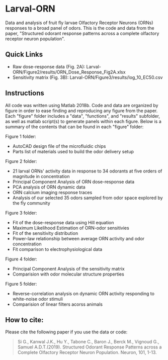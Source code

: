 # Larval-ORN

Data and analysis of fruit fly larvae Olfactory Receptor Neurons (ORNs) responses to a broad panel of odors. This is the code and data from the paper, "Structured odorant response patterns across a complete olfactory receptor neuron population".



Quick Links
--------------------
* Raw dose-response data (Fig. 2A): Larval-ORN/Figure2/results/ORN_Dose_Response_Fig2A.xlsx
* Sensitivity matrix (Fig. 3B): Larval-ORN/Figure3/results/log_10_EC50.csv

Instructions
--------------------------------
All code was written using Matlab 2018b.
Code and data are organized by figure in order to ease finding and reproducing any figure from the paper.
Each "figure" folder includes a "data", "functions", and "results" subfolder, as well as matlab script(s) to generate panels within each figure. Below is a summary of the contents that can be found in each "figure" folder:

Figure 1 folder:
* AutoCAD design file of the microfluidic chips
* Parts list of materials used to build the odor delivery setup

Figure 2 folder:
* 21 larval ORNs' activity data in response to 34 odorants at five orders of magnitude in concentration
* Principal Component Analysis of ORN dose-response data
* PCA analysis of ORN dynamic data
* ORN calcium imaging response traces
* Analysis of our selected 35 odors sampled from odor space explored by the fly community

Figure 3 folder:
* Fit of the dose-response data using Hill equation
* Maximum Likelihood Estimation of ORN-odor sensitivies
* Fit of the sensitivity distribution
* Power-law relationship between average ORN activity and odor concentration
* Fit comparison to electrophysiological data

Figure 4 folder:
* Principal Component Analysis of the sensitivity matrix
* Comparision with odor molecular structure properties

Figure 5 folder:
* Reverse-correlation analysis on dynamic ORN activity responding to white-noise odor stimuli
* Comparision of linear filters acorss animals


How to cite:
----------------
Please cite the following paper if you use the data or code:

> Si G., Kanwal J.K., Hu Y., Tabone C., Baron J., Berck M., Vignoud G., Samuel A.D.T.(2019). Structured Odorant Response Patterns across a Complete Olfactory Receptor Neuron Population. Neuron, 101, 1-13.
